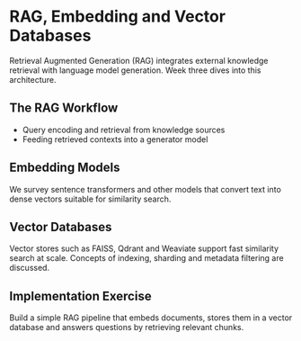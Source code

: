 # RAG, Embedding and Vector Databases

Retrieval Augmented Generation (RAG) integrates external knowledge retrieval with language model generation. Week three dives into this architecture.

## The RAG Workflow
- Query encoding and retrieval from knowledge sources
- Feeding retrieved contexts into a generator model

## Embedding Models
We survey sentence transformers and other models that convert text into dense vectors suitable for similarity search.

## Vector Databases
Vector stores such as FAISS, Qdrant and Weaviate support fast similarity search at scale. Concepts of indexing, sharding and metadata filtering are discussed.

## Implementation Exercise
Build a simple RAG pipeline that embeds documents, stores them in a vector database and answers questions by retrieving relevant chunks.
